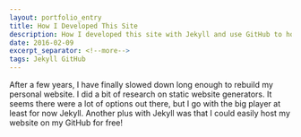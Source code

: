 ```yaml
---
layout: portfolio_entry
title: How I Developed This Site
description: How I developed this site with Jekyll and use GitHub to host it.
date: 2016-02-09
excerpt_separator: <!--more-->
tags: Jekyll GitHub
---
```



After a few years, I have finally slowed down long enough to rebuild my personal website. I did a bit of research on static website generators. It seems there were a lot of options out there, but I go with the big player at least for now Jekyll. Another plus with Jekyll was that I could easily host my website on my GitHub for free!